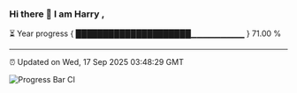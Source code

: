 ### Hi there 👋 I am Harry , 

⏳ Year progress { █████████████████████▁▁▁▁▁▁▁▁▁ } 71.00 %

---

⏰ Updated on Wed, 17 Sep 2025 03:48:29 GMT

![Progress Bar CI](https://github.com/duykhang68/duykhang68/workflows/Progress%20Bar%20CI/badge.svg)
